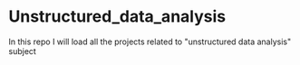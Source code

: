 # Unstructured_data_analysis
In this repo I will load all the projects related to "unstructured data analysis" subject
